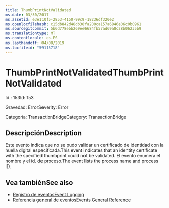 ```yaml
---
title: ThumbPrintNotValidated
ms.date: 03/30/2017
ms.assetid: e3e110f5-2853-4150-99c9-18236df320e2
ms.openlocfilehash: c15db842d48db38fa200ca157a6846e06c0b0961
ms.sourcegitcommit: 5b6d778ebb269ee6684fb57ad69a8c28b06235b9
ms.translationtype: MT
ms.contentlocale: es-ES
ms.lasthandoff: 04/08/2019
ms.locfileid: "59115718"
---
```

# <a name="thumbprintnotvalidated"></a><span data-ttu-id="afd82-102">ThumbPrintNotValidated</span><span class="sxs-lookup"><span data-stu-id="afd82-102">ThumbPrintNotValidated</span></span>
<span data-ttu-id="afd82-103">Id.: 153</span><span class="sxs-lookup"><span data-stu-id="afd82-103">Id: 153</span></span>  
  
 <span data-ttu-id="afd82-104">Gravedad: Error</span><span class="sxs-lookup"><span data-stu-id="afd82-104">Severity: Error</span></span>  
  
 <span data-ttu-id="afd82-105">Categoría: TransactionBridge</span><span class="sxs-lookup"><span data-stu-id="afd82-105">Category: TransactionBridge</span></span>  
  
## <a name="description"></a><span data-ttu-id="afd82-106">Descripción</span><span class="sxs-lookup"><span data-stu-id="afd82-106">Description</span></span>  
 <span data-ttu-id="afd82-107">Este evento indica que no se pudo validar un certificado de identidad con la huella digital especificada.</span><span class="sxs-lookup"><span data-stu-id="afd82-107">This event indicates that an identity certificate with the specified thumbprint could not be validated.</span></span> <span data-ttu-id="afd82-108">El evento enumera el nombre y el id. de proceso.</span><span class="sxs-lookup"><span data-stu-id="afd82-108">The event lists the process name and process ID.</span></span>  
  
## <a name="see-also"></a><span data-ttu-id="afd82-109">Vea también</span><span class="sxs-lookup"><span data-stu-id="afd82-109">See also</span></span>

- [<span data-ttu-id="afd82-110">Registro de eventos</span><span class="sxs-lookup"><span data-stu-id="afd82-110">Event Logging</span></span>](../../../../../docs/framework/wcf/diagnostics/event-logging/index.md)
- [<span data-ttu-id="afd82-111">Referencia general de eventos</span><span class="sxs-lookup"><span data-stu-id="afd82-111">Events General Reference</span></span>](../../../../../docs/framework/wcf/diagnostics/event-logging/events-general-reference.md)
